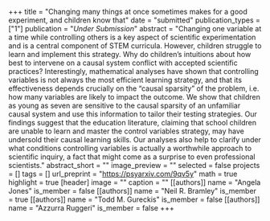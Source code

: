 +++
title = "Changing many things at once sometimes makes for a good experiment, and children know that"
date = "submitted"
publication_types = ["1"]
publication = "_Under Submission_"
abstract = "Changing one variable at a time while controlling others is a key aspect of scientific experimentation and is a central component of STEM curricula. However, children struggle to learn and implement this strategy. Why do children’s intuitions about how best to intervene on a causal system conflict with accepted scientific practices? Interestingly, mathematical analyses have shown that controlling variables is not always the most efficient learning strategy, and that its effectiveness depends crucially on the “causal sparsity” of the problem, i.e. how many variables are likely to impact the outcome. We show that children as young as seven are sensitive to the causal sparsity of an unfamiliar causal system and use this information to tailor their testing strategies. Our findings suggest that the education literature, claiming that school children are unable to learn and master the control variables strategy, may have undersold their causal learning skills. Our analyses also help to clarify under what conditions controlling variables is actually a worthwhile approach to scientific inquiry, a fact that might come as a surprise to even professional scientists."
abstract_short = ""
image_preview = ""
selected = false
projects = []
tags = []
url_preprint = "https://psyarxiv.com/9qv5y"
math = true
highlight = true
[header]
image = ""
caption = ""
[[authors]]
	name = "Angela Jones"
	is_member = false
[[authors]]
	name = "Neil R. Bramley"
	is_member = true
[[authors]]
	name = "Todd M. Gureckis"
	is_member = false
[[authors]]
	name = "Azzurra Ruggeri"
	is_member = false
+++

